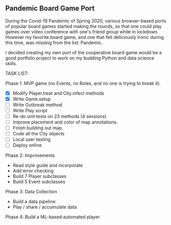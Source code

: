 ## **Pandemic Board Game Port**

During the Covid-19 Pandemic of Spring 2020, various browser-based ports of popular board games started making the rounds, 
so that one could play games over video conference with one's friend group while in lockdown. However my favorite board game, 
and one that felt deliciously ironic during this time, was missing from the list: Pandemic.

I decided creating my own port of the cooperative board game would be a good portfolio project to work on my budding Python 
and data science skills.

TASK LIST:

Phase 1: MVP game (no Events, no Roles, and no one is trying to break it).
- [X] Modify Player.treat and City.infect methods
- [X] Write Game.setup
- [ ] Write Outbreak method
- [ ] Write Play script
- [ ] Re-do unit tests on 23 methods (4 sessions)
- [ ] Improve placement and color of map annotations.
- [ ] Finish building out map.
- [ ] Code all the City objects
- [ ] Local user testing
- [ ] Deploy online

Phase 2: Improvements
- Read style guide and incorporate
- Add error checking
- Build 7 Player subclasses
- Build 5 Event subclasses

Phase 3: Data Collection
- Build a data pipeline
- Play / share / accumulate data

Phase 4: Build a ML-based automated player
